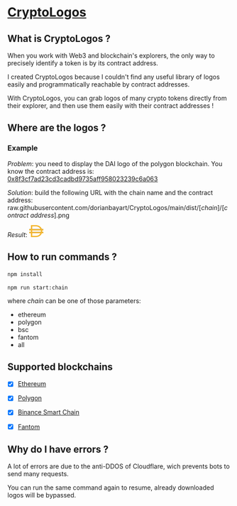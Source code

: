 


# [CryptoLogos](https://github.com/dorianbayart/CryptoLogos)



## What is CryptoLogos ?

When you work with Web3 and blockchain's explorers, the only way to precisely identify a token is by its contract address.

I created CryptoLogos because I couldn't find any useful library of logos easily and programmatically reachable by contract addresses.

With CryptoLogos, you can grab logos of many crypto tokens directly from their explorer, and then use them easily with their contract addresses !



## Where are the logos ?

### Example
_Problem_: you need to display the DAI logo of the polygon blockchain. You know the contract address is: [0x8f3cf7ad23cd3cadbd9735aff958023239c6a063](https://polygonscan.com/token/0x8f3cf7ad23cd3cadbd9735aff958023239c6a063)

_Solution_: build the following URL with the chain name and the contract address: raw.githubusercontent.com/dorianbayart/CryptoLogos/main/dist/[*chain*]/[*contract address*].png

_Result_: ![DAI Logo](https://raw.githubusercontent.com/dorianbayart/CryptoLogos/main/dist/polygon/0x8f3cf7ad23cd3cadbd9735aff958023239c6a063.png)



## How to run commands ?

```
npm install
```

```
npm run start:chain
```
where *chain* can be one of those parameters:
* ethereum
* polygon
* bsc
* fantom
* all



## Supported blockchains

* [x] [Ethereum](https://github.com/dorianbayart/CryptoLogos/tree/main/CryptoLogos/ethereum)
* [x] [Polygon](https://github.com/dorianbayart/CryptoLogos/tree/main/CryptoLogos/polygon)
* [x] [Binance Smart Chain](https://github.com/dorianbayart/CryptoLogos/tree/main/CryptoLogos/bsc)
* [x] [Fantom](https://github.com/dorianbayart/CryptoLogos/tree/main/CryptoLogos/fantom)



## Why do I have errors ?

A lot of errors are due to the anti-DDOS of Cloudflare, wich prevents bots to send many requests.

You can run the same command again to resume, already downloaded logos will be bypassed.
